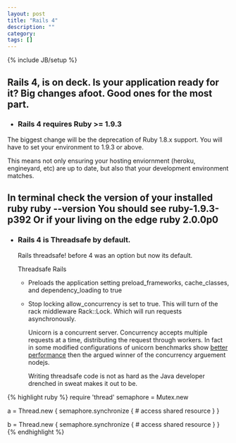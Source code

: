 ```yaml
---
layout: post
title: "Rails 4"
description: ""
category: 
tags: []
---
```

{% include JB/setup %}

Rails 4, is on deck. Is your application ready for it?
Big changes afoot. Good ones for the most part. 
---

* ### Rails 4 requires Ruby >= 1.9.3

The biggest change will
be the deprecation of Ruby 1.8.x support. You will have to set your
environment to 1.9.3 or above.

This means not only ensuring your hosting enviornment (heroku,
engineyard, etc) are up to date, but also that your development
environment matches. 

In terminal check the version of your installed ruby
    ruby --version 
You should see 
    ruby-1.9.3-p392
Or if your living on the edge 
    ruby 2.0.0p0
---

* ### Rails 4 is Threadsafe by default.

    Rails threadsafe! before 4 was an option but now its default. 
    
    Threadsafe Rails 

  * Preloads the application 
    setting preload_frameworks, cache_classes, and dependency_loading to
true
  * Stop locking
    allow_concurrency is set to true. This will turn of the rack
middleware Rack::Lock. Which will run requests asynchronously. 

    Unicorn is a concurrent server. Concurrency accepts multiple requests at
a time, distributing the request through workers. In fact in some
modified configurations of unicorn benchmarks show [better
performance](http://rubysnippets.com/2013/04/10/rails-4-live-streaming-versus-node-dot-js/)
then the argued winner of the concurrency arguement nodejs.

    Writing threadsafe code is not as hard as the Java developer
drenched in sweat makes it out to be. 
  
{% highlight ruby %}
require 'thread'
semaphore = Mutex.new

a = Thread.new {
    semaphore.synchronize {
        # access shared resource
    }
}

b = Thread.new {
    semaphore.synchronize {
        # access shared resource
    }
}
{% endhighlight %}
